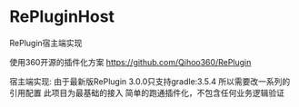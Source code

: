 # RePluginHost
RePlugin宿主端实现

使用360开源的插件化方案
https://github.com/Qihoo360/RePlugin

宿主端实现:
由于最新版RePlugin 3.0.0只支持gradle:3.5.4 所以需要改一系列的引用配置
此项目为最基础的接入 简单的跑通插件化，不包含任何业务逻辑验证
